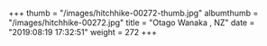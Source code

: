+++
thumb = "/images/hitchhike-00272-thumb.jpg"
albumthumb = "/images/hitchhike-00272.jpg"
title = "Otago Wanaka , NZ"
date = "2019:08:19 17:32:51"
weight = 272
+++
